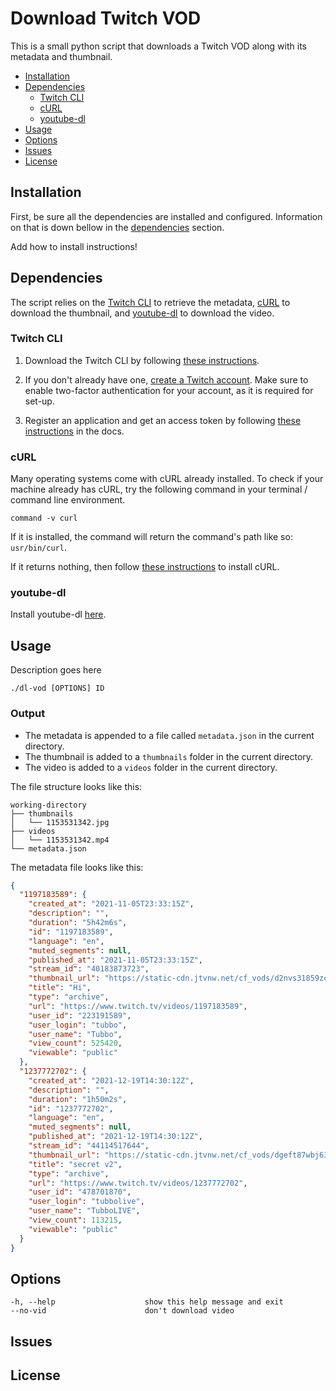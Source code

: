 # Download Twitch VOD

This is a small python script that downloads a Twitch VOD along with its metadata and thumbnail.

- [Installation](#installation)
- [Dependencies](#dependencies)
  - [Twitch CLI](#twitch-cli)
  - [cURL](#curl)
  - [youtube-dl](#youtube-dl)
- [Usage](#usage)
- [Options](#options)
- [Issues](#issues)
- [License](#license)


## Installation

First, be sure all the dependencies are installed and configured. Information on that is down bellow in the [dependencies](#dependencies) section.

Add how to install instructions!


## Dependencies

The script relies on the [Twitch CLI](https://github.com/twitchdev/twitch-cli) to retrieve the metadata, [cURL](https://github.com/curl/curl) to download the thumbnail, and [youtube-dl](https://github.com/ytdl-org/youtube-dl) to download the video.

### Twitch CLI

1. Download the Twitch CLI by following [these instructions](https://github.com/twitchdev/twitch-cli#download).

2. If you don't already have one, [create a Twitch account](https://dev.twitch.tv/login). Make sure to enable two-factor authentication for your account, as it is required for set-up.

2. Register an application and get an access token by following [these instructions](https://dev.twitch.tv/docs/api) in the docs.

### cURL

Many operating systems come with cURL already installed. To check if your machine already has cURL, try the following command in your terminal / command line environment.

```
command -v curl
```

If it is installed, the command will return the command's path like so: `usr/bin/curl`.

If it returns nothing, then follow [these instructions](https://curl.se/docs/install.html) to install cURL.

### youtube-dl

Install youtube-dl [here](https://github.com/ytdl-org/youtube-dl#installation).


## Usage

Description goes here

`./dl-vod [OPTIONS] ID`

### Output

- The metadata is appended to a file called `metadata.json` in the current directory.
- The thumbnail is added to a `thumbnails` folder in the current directory.
- The video is added to a `videos` folder in the current directory.

The file structure looks like this:

```
working-directory
├── thumbnails
│   └── 1153531342.jpg
├── videos
│   └── 1153531342.mp4
└── metadata.json
```

The metadata file looks like this:

```JSON
{
  "1197183589": {
    "created_at": "2021-11-05T23:33:15Z",
    "description": "",
    "duration": "5h42m6s",
    "id": "1197183589",
    "language": "en",
    "muted_segments": null,
    "published_at": "2021-11-05T23:33:15Z",
    "stream_id": "40183873723",
    "thumbnail_url": "https://static-cdn.jtvnw.net/cf_vods/d2nvs31859zcd8/86a7c358a7af41766ac0_tubbo_40183873723_1636155188//thumb/thumb0-%{width}x%{height}.jpg",
    "title": "Hi",
    "type": "archive",
    "url": "https://www.twitch.tv/videos/1197183589",
    "user_id": "223191589",
    "user_login": "tubbo",
    "user_name": "Tubbo",
    "view_count": 525420,
    "viewable": "public"
  },
  "1237772702": {
    "created_at": "2021-12-19T14:30:12Z",
    "description": "",
    "duration": "1h50m2s",
    "id": "1237772702",
    "language": "en",
    "muted_segments": null,
    "published_at": "2021-12-19T14:30:12Z",
    "stream_id": "44114517644",
    "thumbnail_url": "https://static-cdn.jtvnw.net/cf_vods/dgeft87wbj63p/283065165a7906da8355_tubbolive_44114517644_1639924203//thumb/thumb0-%{width}x%{height}.jpg",
    "title": "secret v2",
    "type": "archive",
    "url": "https://www.twitch.tv/videos/1237772702",
    "user_id": "478701870",
    "user_login": "tubbolive",
    "user_name": "TubboLIVE",
    "view_count": 113215,
    "viewable": "public"
  }
}
```


## Options

```
-h, --help                    show this help message and exit
--no-vid                      don't download video
```


## Issues


## License

